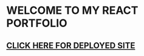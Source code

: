 # WELCOME TO MY REACT PORTFOLIO

## [CLICK HERE FOR DEPLOYED SITE](https://poison512.github.io/R-Portfolio/)


